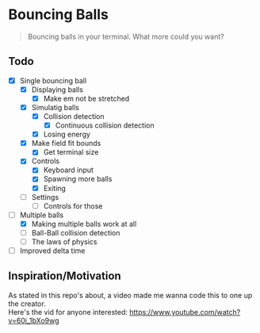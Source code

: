 # Bouncing Balls

> Bouncing balls in your terminal. What more could you want?

## Todo

- [x] Single bouncing ball
  - [x] Displaying balls
    - [x] Make em not be stretched
  - [x] Simulatig balls
    - [x] Collision detection
      - [x] Continuous collision detection
    - [x] Losing energy
  - [x] Make field fit bounds
    - [x] Get terminal size
  - [x] Controls
    - [x] Keyboard input
    - [x] Spawning more balls
    - [x] Exiting
  - [ ] Settings
    - [ ] Controls for those
- [ ] Multiple balls
  - [x] Making multiple balls work at all
  - [ ] Ball-Ball collision detection
  - [ ] The laws of physics
- [ ] Improved delta time

## Inspiration/Motivation

As stated in this repo's about, a video made me wanna code this to one up the creator.  
Here's the vid for anyone interested: https://www.youtube.com/watch?v=60i_1bXo9wg
